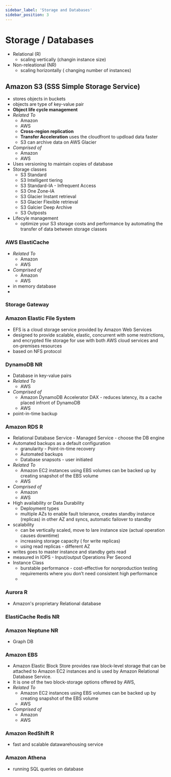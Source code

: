 ```yaml
---
sidebar_label: 'Storage and Databases'
sidebar_position: 3
---
```


# Storage / Databases


- Relational (R)
    - scaling vertically (changin instance size)
- Non-releational (NR)
    - scaling horizontally ( changing number of instances)

## Amazon S3 (SSS Simple Storage Service)
- stores objects in buckets
- objects are type of key-value pair
- __Object life cycle management__
- *Related To*
    - Amazon
    - AWS
    - __Cross-region replication__
    - __Transfer Acceleration__ uses the cloudfront to updload data faster
    - S3 can archive data on AWS Glacier
- *Comprised of*
    - Amazon
    - AWS
- Uses versioning to maintain copies of database
- Storage classes
    - S3 Standard
    - S3 Intelligent tiering
    - S3 Standard-IA - Infrequent Access
    - S3 One Zone-IA
    - S3 Glacier Instant retrieval
    - S3 Glacier Flexible retrieval
    - S3 Galcier Deep Archive
    - S3 Outposts
- Lifecyle management
    - optimize your S3 storage costs and performance by automating the transfer of data between storage classes

### AWS ElastiCache
- *Related To*
    - Amazon
    - AWS
- *Comprised of*
    - Amazon
    - AWS
- in memory database
- 

### Storage Gateway

### Amazon Elastic File System
- EFS is a cloud storage service provided by Amazon Web Services
- designed to provide scalable, elastic, concurrent with some restrictions, and encrypted file storage for use with both AWS cloud services and on-premises resources
- based on NFS protocol

### DynamoDB NR
- Database in key-value pairs
- *Related To*
    - AWS
- *Comprised of*
    - Amazon DynamoDB Accelerator DAX - reduces latency, its a cache placed infront of DynamoDB
    - AWS
- point-in-time backup

### Amazon RDS R
- Relational Database Service - Managed Service - choose the DB engine
- Automated backups as a default configuration 
    - granularity - Point-in-time recovery 
    - Automated backups
    - Database snapsots - user initiated
- *Related To*
    - Amazon EC2 instances using EBS volumes can be backed up by creating snapshot of the EBS volume
    - AWS
- *Comprised of*
    - Amazon
    - AWS
- High availability or Data Durability
    - Deployment types 
    - multiple AZs to enable fault tolerance, creates standby instance (replicas) in other AZ and syncs, automatic failover to standby
- scalability 
    - can be vertically scaled, move to lare instance size  (actual operation causes downtime)  
    - increasing storage capacity ( for write replicas)
    - using read replicas - different AZ
- writes goes to master instance and standby gets read
- measured in IOPS - Input/output Operations Per Second
- Instance Class
    - burstable performance - cost-effective for nonproduction testing requirements where you don’t need consistent high performance
    - 

### Aurora R
- Amazon's proprietary Relational database
### ElastiCache Redis NR

### Amazon Neptune NR
- Graph DB


### Amazon EBS
- Amazon Elastic Block Store provides raw block-level storage that can be attached to Amazon EC2 instances and is used by Amazon Relational Database Service. 
- It is one of the two block-storage options offered by AWS,
- *Related To*
    - Amazon EC2 instances using EBS volumes can be backed up by creating snapshot of the EBS volume
    - AWS
- *Comprised of*
    - Amazon
    - AWS

### Amazon RedShift R
- fast and scalable datawarehousing service

### Amazon Athena
- running SQL queries on database